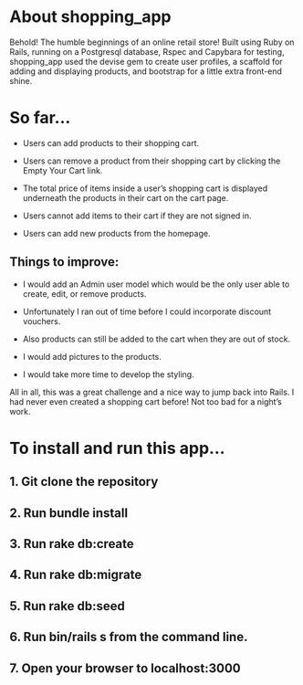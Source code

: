 # About shopping_app

Behold!  The humble beginnings of an online retail store!  Built using Ruby on Rails, running on a Postgresql database, Rspec and Capybara for testing, shopping_app used the devise gem to create user profiles, a scaffold for adding and displaying products, and bootstrap for a little extra front-end shine.



# So far…

- Users can add products to their shopping cart.

- Users can remove a product from their shopping cart by clicking the Empty Your Cart link.

- The total price of items inside a user’s shopping cart is displayed underneath the products in their cart on the cart page.

- Users cannot add items to their cart if they are not signed in.

- Users can add new products from the homepage.



## Things to improve:

- I would add an Admin user model which would be the only user able to create, edit, or remove products.

- Unfortunately I ran out of time before I could incorporate discount vouchers.

- Also products can still be added to the cart when they are out of stock.

- I would add pictures to the products.

- I would take more time to develop the styling.


All in all, this was a great challenge and a nice way to jump back into Rails.  I had never even created a shopping cart before!  Not too bad for a night’s work.


# To install and run this app...

## 1. Git clone the repository

## 2. Run bundle install

## 3. Run rake db:create

## 4. Run rake db:migrate

## 5. Run rake db:seed

## 6. Run bin/rails s from the command line.

## 7. Open your browser to localhost:3000
